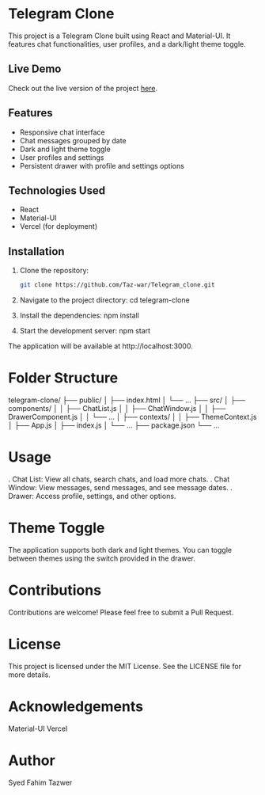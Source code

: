 # Telegram Clone

This project is a Telegram Clone built using React and Material-UI. It features chat functionalities, user profiles, and a dark/light theme toggle.

## Live Demo

Check out the live version of the project [here](https://telegram-clone-delta-orcin.vercel.app/).

## Features

- Responsive chat interface
- Chat messages grouped by date
- Dark and light theme toggle
- User profiles and settings
- Persistent drawer with profile and settings options

## Technologies Used

- React
- Material-UI
- Vercel (for deployment)

## Installation

1. Clone the repository:

   ```bash
   git clone https://github.com/Taz-war/Telegram_clone.git

2. Navigate to the project directory:
    cd telegram-clone

3. Install the dependencies:
    npm install

4. Start the development server:
    npm start

The application will be available at http://localhost:3000.

# Folder Structure

telegram-clone/
├── public/
│   ├── index.html
│   └── ...
├── src/
│   ├── components/
│   │   ├── ChatList.js
│   │   ├── ChatWindow.js
│   │   ├── DrawerComponent.js
│   │   └── ...
│   ├── contexts/
│   │   ├── ThemeContext.js
│   ├── App.js
│   ├── index.js
│   └── ...
├── package.json
└── ...

# Usage
 . Chat List: View all chats, search chats, and load more chats.
 . Chat Window: View messages, send messages, and see message dates.
 . Drawer: Access profile, settings, and other options.
# Theme Toggle
The application supports both dark and light themes. You can toggle between themes using the switch provided in the drawer.

# Contributions
Contributions are welcome! Please feel free to submit a Pull Request.

# License
This project is licensed under the MIT License. See the LICENSE file for more details.

# Acknowledgements
Material-UI
Vercel

# Author
Syed Fahim Tazwer



